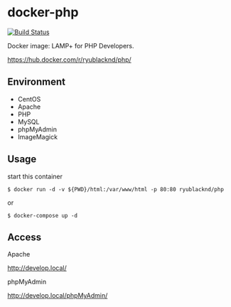 # docker-php

[![Build Status](https://travis-ci.org/ryu-blacknd/docker-php.svg?branch=master)](https://travis-ci.org/ryu-blacknd/docker-php)

Docker image: LAMP+ for PHP Developers.

https://hub.docker.com/r/ryublacknd/php/

## Environment

* CentOS
* Apache
* PHP
* MySQL
* phpMyAdmin
* ImageMagick

## Usage

start this container

```
$ docker run -d -v ${PWD}/html:/var/www/html -p 80:80 ryublacknd/php
```

or

```
$ docker-compose up -d
```

## Access

Apache

http://develop.local/

phpMyAdmin

http://develop.local/phpMyAdmin/
